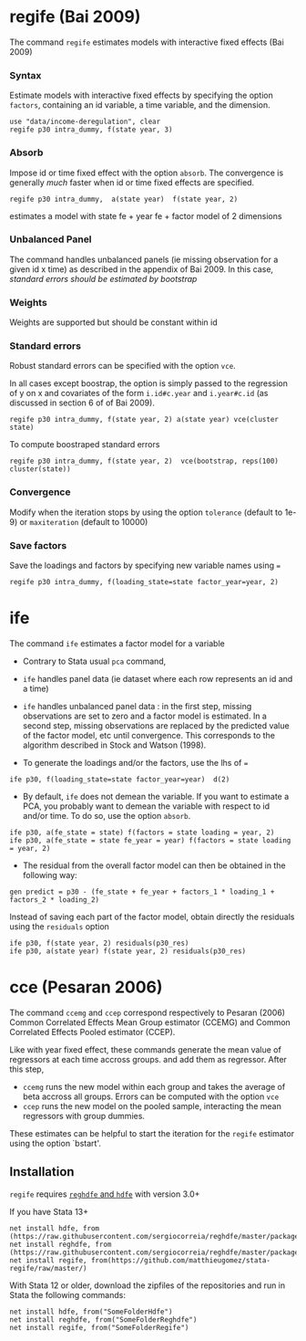 

# regife (Bai 2009)

The command `regife` estimates models with interactive fixed effects (Bai 2009)



### Syntax

Estimate models with interactive fixed effects by specifying the option `factors`, containing an id variable, a time variable, and the dimension.

```
use "data/income-deregulation", clear
regife p30 intra_dummy, f(state year, 3)
```




### Absorb
Impose id or time fixed effect with the option `absorb`. The convergence is generally *much* faster when id or time fixed effects are specified.

```
regife p30 intra_dummy,  a(state year)  f(state year, 2)
```
estimates a model with state fe + year fe + factor model of 2 dimensions





### Unbalanced Panel
The command handles unbalanced panels (ie missing observation for a given id x time) as described in the appendix of Bai 2009. In this case,  *standard errors should be estimated by bootstrap* 

### Weights
Weights are supported but should be constant within id


### Standard errors
Robust standard errors can be specified with the option `vce`. 

In all cases except boostrap, the option is simply passed to the regression of y on x and covariates of the form `i.id#c.year` and `i.year#c.id` (as discussed in section 6 of of Bai 2009).


```
regife p30 intra_dummy, f(state year, 2) a(state year) vce(cluster state) 
```

To compute boostraped standard errors
```
regife p30 intra_dummy, f(state year, 2)  vce(bootstrap, reps(100) cluster(state))
```




### Convergence
Modify when the iteration stops by using the option `tolerance` (default to 1e-9) or `maxiteration` (default to 10000)




### Save factors
Save the loadings and factors by specifying new variable names using `=`
```
regife p30 intra_dummy, f(loading_state=state factor_year=year, 2) 
```






# ife
The command `ife` estimates a factor model for a variable

- Contrary to Stata usual `pca` command, 
 - `ife` handles panel data (ie dataset where each row represents an id and a time) 
 - `ife` handles unbalanced panel data : in the first step, missing observations are set to zero and a factor model is estimated.  In a second step, missing observations are replaced by the predicted value of the factor model, etc until convergence. This corresponds to the algorithm described in Stock and Watson (1998).


- To generate the loadings and/or the factors, use the lhs of `=`
 ```
 ife p30, f(loading_state=state factor_year=year)  d(2)
 ```

- By default, `ife` does not demean the variable. If you want to estimate a PCA, you probably want to demean the variable with respect to id and/or time. To do so, use the option `absorb`. 


 ```
 ife p30, a(fe_state = state) f(factors = state loading = year, 2)  
 ife p30, a(fe_state = state fe_year = year) f(factors = state loading = year, 2) 
 ```

- The residual from the overall factor model can then be obtained in the following way:

 ```
 gen predict = p30 - (fe_state + fe_year + factors_1 * loading_1 + factors_2 * loading_2)
 ```

 Instead of saving each part of the factor model, obtain directly the residuals using the `residuals` option

 ```
 ife p30, f(state year, 2) residuals(p30_res)
 ife p30, a(state year) f(state year, 2) residuals(p30_res)
 ```




 # cce (Pesaran 2006)

 The command `ccemg` and `ccep` correspond respectively to Pesaran (2006) Common Correlated Effects Mean Group estimator (CCEMG) and Common Correlated Effects Pooled estimator (CCEP). 

 Like with year fixed effect, these commands generate the mean value of regressors at each time accross groups. and add them as regressor. After this step,
 - `ccemg` runs the new model within each group and takes the average of beta accross all groups. Errors can be computed with the option `vce`
 - `ccep` runs the new model on the pooled sample, interacting the mean regressors with group dummies. 

 These estimates can be helpful to start the iteration for the `regife` estimator using the option `bstart'.




## Installation
`regife` requires [`reghdfe` and `hdfe`](https://github.com/sergiocorreia/reghdfe) with version 3.0+

If you have Stata 13+

```
net install hdfe, from (https://raw.githubusercontent.com/sergiocorreia/reghdfe/master/package/)
net install reghdfe, from (https://raw.githubusercontent.com/sergiocorreia/reghdfe/master/package/)
net install regife, from(https://github.com/matthieugomez/stata-regife/raw/master/)
```



With Stata 12 or older, download the zipfiles of the repositories and run in Stata the following commands:
```
net install hdfe, from("SomeFolderHdfe")
net install reghdfe, from("SomeFolderReghdfe")
net install regife, from("SomeFolderRegife")
```
